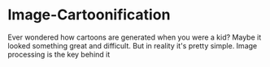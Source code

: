 # Image-Cartoonification
Ever wondered how cartoons are generated when you were a kid? Maybe it looked something great and difficult. But in reality it's pretty simple. Image processing is the key behind it

